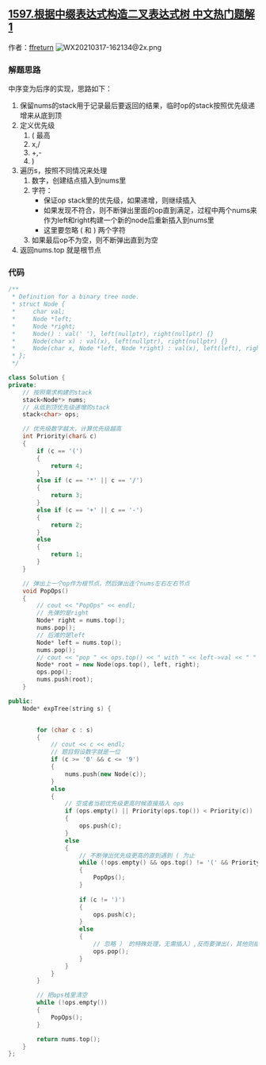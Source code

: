 ## [1597.根据中缀表达式构造二叉表达式树 中文热门题解1](https://leetcode.cn/problems/build-binary-expression-tree-from-infix-expression/solutions/100000/cshuang-bai-de-zhan-jie-fa-by-ffreturn-gnfr)

作者：[ffreturn](https://leetcode.cn/u/ffreturn)
![WX20210317-162134@2x.png](https://pic.leetcode-cn.com/1615969988-Gthcki-WX20210317-162134@2x.png)


### 解题思路
中序变为后序的实现，思路如下：
1. 保留nums的stack用于记录最后要返回的结果，临时op的stack按照优先级递增来从底到顶
2. 定义优先级
    1. ( 最高
    2. x,/
    3. +,-
    4. )
3. 遍历s，按照不同情况来处理
    1. 数字，创建结点插入到nums里
    2. 字符：
        - 保证op stack里的优先级，如果递增，则继续插入
        - 如果发现不符合，则不断弹出里面的op直到满足，过程中两个nums来作为left和right构建一个新的node后重新插入到nums里
        - 这里要忽略 ( 和 ) 两个字符
    3. 如果最后op不为空，则不断弹出直到为空
4. 返回nums.top 就是根节点

### 代码

```cpp
/**
 * Definition for a binary tree node.
 * struct Node {
 *     char val;
 *     Node *left;
 *     Node *right;
 *     Node() : val(' '), left(nullptr), right(nullptr) {}
 *     Node(char x) : val(x), left(nullptr), right(nullptr) {}
 *     Node(char x, Node *left, Node *right) : val(x), left(left), right(right) {}
 * };
 */

class Solution {
private:
    // 按照需求构建的stack
    stack<Node*> nums;
    // 从低到顶优先级递增的stack
    stack<char> ops;

    // 优先级数字越大，计算优先级越高
    int Priority(char& c)
    {
        if (c == '(')
        {
            return 4;
        }
        else if (c == '*' || c == '/')
        {
            return 3;
        }
        else if (c == '+' || c == '-')
        {
            return 2;
        }
        else
        {
            return 1;
        }
    }

    // 弹出上一个op作为根节点，然后弹出连个nums左右左右节点
    void PopOps()
    {
        // cout << "PopOps" << endl;
        // 先弹的是right
        Node* right = nums.top();
        nums.pop();
        // 后滩的是left
        Node* left = nums.top();
        nums.pop();
        // cout << "pop " << ops.top() << " with " << left->val << " " << right->val << endl;
        Node* root = new Node(ops.top(), left, right);
        ops.pop();
        nums.push(root);
    }

public:
    Node* expTree(string s) {


        for (char c : s)
        {
            // cout << c << endl;
            // 题目假设数字就是一位
            if (c >= '0' && c <= '9')
            {
                nums.push(new Node(c));
            }
            else
            {
                // 空或者当前优先级更高时候直接插入 ops
                if (ops.empty() || Priority(ops.top()) < Priority(c))
                {
                    ops.push(c);
                }
                else
                {
                    // 不断弹出优先级更高的直到遇到 ( 为止
                    while (!ops.empty() && ops.top() != '(' && Priority(ops.top()) >= Priority(c))
                    {
                        PopOps();
                    }
                    
                    if (c != ')')
                    {
                        ops.push(c);
                    }
                    else
                    {
                        // 忽略 ） 的特殊处理，无需插入）,反而要弹出(，其他则插入更高优先级的op
                        ops.pop();
                    }
                }
            }
        }

        // 把ops栈里清空
        while (!ops.empty())
        {
            PopOps();
        }

        return nums.top();
    }
};
```